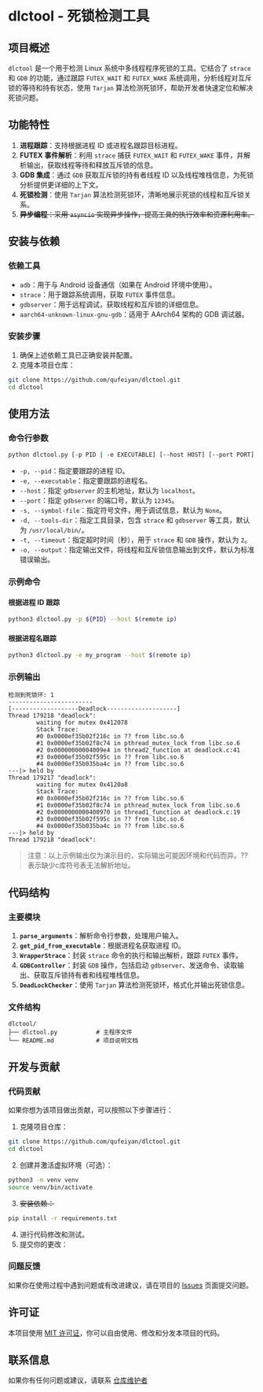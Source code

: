 # dlctool - 死锁检测工具

## 项目概述
`dlctool` 是一个用于检测 Linux 系统中多线程程序死锁的工具。它结合了 `strace` 和 `GDB` 的功能，通过跟踪 `FUTEX_WAIT` 和 `FUTEX_WAKE` 系统调用，分析线程对互斥锁的等待和持有状态，使用 `Tarjan` 算法检测死锁环，帮助开发者快速定位和解决死锁问题。

## 功能特性
1. **进程跟踪**：支持根据进程 ID 或进程名跟踪目标进程。
2. **FUTEX 事件解析**：利用 `strace` 捕获 `FUTEX_WAIT` 和 `FUTEX_WAKE` 事件，并解析输出，获取线程等待和释放互斥锁的信息。
3. **GDB 集成**：通过 `GDB` 获取互斥锁的持有者线程 ID 以及线程堆栈信息，为死锁分析提供更详细的上下文。
4. **死锁检测**：使用 `Tarjan` 算法检测死锁环，清晰地展示死锁的线程和互斥锁关系。
5. ~~**异步编程**：采用 `asyncio` 实现异步操作，提高工具的执行效率和资源利用率。~~

## 安装与依赖
### 依赖工具
- `adb`：用于与 Android 设备通信（如果在 Android 环境中使用）。
- `strace`：用于跟踪系统调用，获取 `FUTEX` 事件信息。
- `gdbserver`：用于远程调试，获取线程和互斥锁的详细信息。
- `aarch64-unknown-linux-gnu-gdb`：适用于 AArch64 架构的 GDB 调试器。

### 安装步骤
1. 确保上述依赖工具已正确安装并配置。
2. 克隆本项目仓库：
```bash
git clone https://github.com/qufeiyan/dlctool.git
cd dlctool
```

## 使用方法
### 命令行参数
```bash
python dlctool.py [-p PID | -e EXECUTABLE] [--host HOST] [--port PORT] [-s SYMBOL_FILE] [-d TOOLS_DIR] [-t TIMEOUT] [-o OUTPUT]
```
- `-p, --pid`：指定要跟踪的进程 ID。
- `-e, --executable`：指定要跟踪的进程名。
- `--host`：指定 `gdbserver` 的主机地址，默认为 `localhost`。
- `--port`：指定 `gdbserver` 的端口号，默认为 `12345`。
- `-s, --symbol-file`：指定符号文件，用于调试信息，默认为 `None`。
- `-d, --tools-dir`：指定工具目录，包含 `strace` 和 `gdbserver` 等工具，默认为 `/usr/local/bin/`。
- `-t, --timeout`：指定超时时间（秒），用于 `strace` 和 `GDB` 操作，默认为 `2`。
- `-o, --output`：指定输出文件，将线程和互斥锁信息输出到文件，默认为标准错误输出。

### 示例命令
#### 根据进程 ID 跟踪
```bash
python3 dlctool.py -p ${PID} --host $(remote ip)
```

#### 根据进程名跟踪
```bash
python3 dlctool.py -e my_program --host $(remote ip)
```

### 示例输出
```
检测到死锁环: 1
------------------------
[-------------------Deadlock--------------------] 
Thread 179218 "deadlock":
        waiting for mutex 0x412078
        Stack Trace:
        #0 0x0000ef35b02f216c in ?? from libc.so.6 
        #1 0x0000ef35b02f8c74 in pthread_mutex_lock from libc.so.6 
        #2 0x00000000004009e4 in thread2_function at deadlock.c:41 
        #3 0x0000ef35b02f595c in ?? from libc.so.6 
        #4 0x0000ef35b035ba4c in ?? from libc.so.6 
---|> held by
Thread 179217 "deadlock":
        waiting for mutex 0x4120a8
        Stack Trace:
        #0 0x0000ef35b02f216c in ?? from libc.so.6 
        #1 0x0000ef35b02f8c74 in pthread_mutex_lock from libc.so.6 
        #2 0x0000000000400970 in thread1_function at deadlock.c:19 
        #3 0x0000ef35b02f595c in ?? from libc.so.6 
        #4 0x0000ef35b035ba4c in ?? from libc.so.6 
---|> held by
Thread 179218 "deadlock":
```
> 注意：以上示例输出仅为演示目的，实际输出可能因环境和代码而异。?? 表示缺少c库符号表无法解析地址。


## 代码结构
### 主要模块
1. **`parse_arguments`**：解析命令行参数，处理用户输入。
2. **`get_pid_from_executable`**：根据进程名获取进程 ID。
3. **`WrapperStrace`**：封装 `strace` 命令的执行和输出解析，跟踪 `FUTEX` 事件。
4. **`GDBController`**：封装 `GDB` 操作，包括启动 `gdbserver`、发送命令、读取输出、获取互斥锁持有者和线程堆栈信息。
5. **`DeadLockChecker`**：使用 `Tarjan` 算法检测死锁环，格式化并输出死锁信息。

### 文件结构
```
dlctool/
├── dlctool.py           # 主程序文件
└── README.md            # 项目说明文档
```

## 开发与贡献
### 代码贡献
如果你想为该项目做出贡献，可以按照以下步骤进行：
1. 克隆项目仓库：
```bash
git clone https://github.com/qufeiyan/dlctool.git
cd dlctool
```
2. 创建并激活虚拟环境（可选）：
```bash
python3 -m venv venv
source venv/bin/activate
```
3. ~~安装依赖：~~
```bash
pip install -r requirements.txt
```
4. 进行代码修改和测试。
5. 提交你的更改：

### 问题反馈
如果你在使用过程中遇到问题或有改进建议，请在项目的 [Issues](https://github.com/qufeiyan/dlctool/issues) 页面提交问题。

## 许可证
本项目使用 [MIT 许可证](https://opensource.org/licenses/MIT)，你可以自由使用、修改和分发本项目的代码。

## 联系信息
如果你有任何问题或建议，请联系 [仓库维护者]()